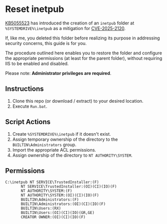 # Reset inetpub

[KB5055523](https://support.microsoft.com/en-gb/topic/april-8-2025-kb5055523-os-build-26100-3775-277a9d11-6ebf-410c-99f7-8c61957461eb) has introduced the creation of an `inetpub` folder at `%SYSTEMDRIVE%\inetpub` as a mitigation for [CVE-2025-2120](https://msrc.microsoft.com/update-guide/vulnerability/CVE-2025-21204).

If, like me, you deleted this folder before realizing its purpose in addressing security concerns, this guide is for you.

The procedure outlined here enables you to restore the folder and configure the appropriate permissions (at least for the parent folder), without requiring IIS to be enabled and disabled.

Please note: **Administrator privileges are required**.

## Instructions

1. Clone this repo (or download / extract) to your desired location.
2. Execute `Run.bat`.

## Script Actions
1. Create `%SYSTEMDRIVE%\inetpub` if it doesn't exist.
1. Assign temporary ownership of the directory to the `BUILTIN\Administrators` group.
1. Import the appropriate ACL permissions.
1. Assign ownership of the directory to `NT AUTHORITY\SYSTEM`.

## Permissions
    C:\inetpub NT SERVICE\TrustedInstaller:(F)
           NT SERVICE\TrustedInstaller:(OI)(CI)(IO)(F)
           NT AUTHORITY\SYSTEM:(F)
           NT AUTHORITY\SYSTEM:(OI)(CI)(IO)(F)
           BUILTIN\Administrators:(F)
           BUILTIN\Administrators:(OI)(CI)(IO)(F)
           BUILTIN\Users:(RX)
           BUILTIN\Users:(OI)(CI)(IO)(GR,GE)
           CREATOR OWNER:(OI)(CI)(IO)(F)

